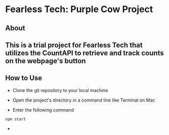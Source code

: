 # Fearless Tech: Purple Cow Project

## About

This is a trial project for Fearless Tech that utilizes the CountAPI to retrieve and track counts on the webpage's button
---

## How to Use

- Clone the git repository to your local machine

- Open the project's directory in a command line like Terminal on Mac

- Enter the following command

```
npm start
```
-